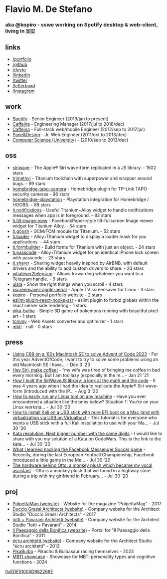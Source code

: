 # Flavio M. De Stefano
### aka @kopiro - sswe working on Spotify desktop & web-client, living in 🇸🇪

## links

- [/portfolio](https://www.kopiro.me)
- [/github](https://github.com/kopiro)
- [/devto](https://dev.to/kopiro)
- [/linkedin](https://www.linkedin.com/in/destefanoflavio)
- [/twitter](https://twitter.com/destefanoflavio)
- [/letterboxd](https://letterboxd.com/kopiro)
- [/instagram](https://www.instagram.com/destefanoflavio)

## work

- <span class="title">[Spotify](https://www.spotify.com)</span> - <span class="subtitle">Senior Engineer (2019/jan to present)</span>
- <span class="title">[Caffeina](https://www.caffeina.com)</span> - <span class="subtitle">Engineering Manager (2017/jul to 2018/dec)</span>
- <span class="title">[Caffeina](https://www.caffeina.com)</span> - <span class="subtitle">Full-stack web/mobile Engineer (2012/sep to 2017/jul)</span>
- <span class="title">[Pane&Design](https://www.ped.company/)</span> - <span class="subtitle">Jr. Web Engineer (2011/oct to 2013/dec)</span>
- <span class="title">[Computer Science (University)](https://www.unipr.it/en)</span> - <span class="subtitle">(2010/sep to 2013/dec)</span>

## oss

* <span class="title">[siriwave](https://github.com/kopiro/siriwave)</span> - <span class="description">The Apple® Siri wave-form replicated in a JS library.</span> - <span class="subtitle">1502 stars</span>
* <span class="title">[trimethyl](https://github.com/trimethyl/trimethyl)</span> - <span class="description">Titanium toolchain with superpower and wrapper around bugs.</span> - <span class="subtitle">99 stars</span>
* <span class="title">[homebridge-tapo-camera](https://github.com/kopiro/homebridge-tapo-camera)</span> - <span class="description">Homebridge plugin for TP-Link TAPO security cameras</span> - <span class="subtitle">96 stars</span>
* <span class="title">[homebridge-playstation](https://github.com/kopiro/homebridge-playstation)</span> - <span class="description">Playstation integration for Homebridge / HOOBS.</span> - <span class="subtitle">88 stars</span>
* <span class="title">[ti.notifications](https://github.com/caffeinalab/ti.notifications)</span> - <span class="description">Useful Titanium+Alloy widget to handle notifications messages when app is in foreground.</span> - <span class="subtitle">83 stars</span>
* <span class="title">[ti.tilt-image-view](https://github.com/caffeinalab/ti.tilt-image-view)</span> - <span class="description">FacebookPaper-style tilt-fullscreen Image viewer widget for Titanium Alloy.</span> - <span class="subtitle">54 stars</span>
* <span class="title">[ti.goosh](https://github.com/caffeinalab/ti.goosh)</span> - <span class="description">GCM/FCM module for Titanium.</span> - <span class="subtitle">52 stars</span>
* <span class="title">[ti.loader](https://github.com/caffeinalab/ti.loader)</span> - <span class="description">Alloy+Titanium widget to display a loader mask for you applications.</span> - <span class="subtitle">44 stars</span>
* <span class="title">[ti.formbuilder](https://github.com/caffeinalab/ti.formbuilder)</span> - <span class="description">Build forms for Titanium with just an object.</span> - <span class="subtitle">24 stars</span>
* <span class="title">[ti.passcode](https://github.com/caffeinalab/ti.passcode)</span> - <span class="description">Alloy+Titanium widget for an identical iPhone lock screen with passcode.</span> - <span class="subtitle">23 stars</span>
* <span class="title">[ti.sharer](https://github.com/caffeinalab/ti.sharer)</span> - <span class="description">Sharing widget heavily inspired by AirBNB, with default drivers and the ability to add custom drivers to share.</span> - <span class="subtitle">23 stars</span>
* <span class="title">[whatever2telegram](https://github.com/kopiro/whatever2telegram)</span> - <span class="description">Allows forwarding whatever you want to a Telegram handle.</span> - <span class="subtitle">9 stars</span>
* <span class="title">[ulala](https://github.com/kopiro/ulala)</span> - <span class="description">Show the right things when you scroll</span> - <span class="subtitle">4 stars</span>
* <span class="title">[xscreensaver-apple-aerial](https://github.com/kopiro/xscreensaver-apple-aerial)</span> - <span class="description">Apple TV screensaver for Linux</span> - <span class="subtitle">3 stars</span>
* <span class="title">[kopiro](https://github.com/kopiro/kopiro)</span> - <span class="description">Personal portfolio website</span> - <span class="subtitle">2 stars</span>
* <span class="title">[eslint-plugin-react-hooks-ssr](https://github.com/kopiro/eslint-plugin-react-hooks-ssr)</span> - <span class="description">eslint plugin to forbid globals within the react server side rendering</span> - <span class="subtitle">1 stars</span>
* <span class="title">[pika-bulba](https://github.com/kopiro/pika-bulba)</span> - <span class="description">Simple 3D game of pokemons running with beautiful pixel-art</span> - <span class="subtitle">1 stars</span>
* <span class="title">[tommy](https://github.com/caffeinalab/tommy)</span> - <span class="description">Web Assets converter and optimizer</span> - <span class="subtitle">1 stars</span>
* <span class="title">[mbti](https://github.com/kopiro/mbti)</span> - <span class="description">null</span> - <span class="subtitle">0 stars</span>

## press

* <span class="title">[Using C89 on a '80s Macintosh SE to solve Advent of Code 2023](https://dev.to/kopiro/using-c89-and-a-macintosh-se-to-solve-advent-of-code-2023-44b1)</span> - <span class="description">For this year AdventOfCode, I want to try to solve some problems using an old Macintosh SE I have...</span> - <span class="subtitle">Dec 3 '23</span>
* <span class="title">[Hey Siri, make coffee!](https://dev.to/kopiro/hey-siri-make-coffee-2n9p)</span> - <span class="description">“my wife was tired of bringing me coffee in bed every morning. But I am too lazy (especially in the m...</span> - <span class="subtitle">Jan 21 '21</span>
* <span class="title">[How I built the SiriWaveJS library: a look at the math and the code](https://dev.to/kopiro/how-i-built-the-siriwavejs-library-a-look-at-the-math-and-the-code-l0o)</span> - <span class="description">It was 4 years ago when I had the idea to replicate the Apple® Siri wave-form (introduced with the iP...</span> - <span class="subtitle">Aug 3 '20</span>
* <span class="title">[How to easily run any Linux tool on any machine](https://dev.to/kopiro/how-to-easily-run-any-linux-tool-on-any-machine-2g6p)</span> - <span class="description">Have you ever encountered a situation like the ones below?  Situation 1: You’re on your Linux worksta...</span> - <span class="subtitle">Jul 30 '20</span>
* <span class="title">[How to install Kali on a USB stick with pure EFI boot on a Mac (and with virtualization via USB on Virtualbox)](https://dev.to/kopiro/how-to-install-kali-on-a-usb-stick-with-pure-efi-boot-on-a-mac-and-with-virtualization-via-usb-on-virtualbox-2md2)</span> - <span class="description">This tutorial is for everyone who wants a USB stick with a full Kali installation to use with your Ma...</span> - <span class="subtitle">Jul 30 '20</span>
* <span class="title">[Kata resolution: Next bigger number with the same digits](https://dev.to/kopiro/kata-resolution-next-bigger-number-with-the-same-digits-41mj)</span> - <span class="description">I would like to share with you my solution of a Kata on CodeWars.  This is the link to the kata...</span> - <span class="subtitle">Jul 30 '20</span>
* <span class="title">[What I learned hacking the Facebook Messenger Soccer game](https://dev.to/kopiro/what-i-learned-hacking-the-facebook-messenger-soccer-game-mo6)</span> - <span class="description">Recently, during the last European Football Championship, Facebook introduced a little game in the Me...</span> - <span class="subtitle">Jul 30 '20</span>
* <span class="title">[The hardware behind Otto: a monkey plush which became my vocal assistant](https://dev.to/kopiro/the-hardware-behind-otto-a-monkey-plush-which-became-my-vocal-assistant-1gaa)</span> - <span class="description">Otto is a monkey plush that we found in a highway store during a trip with my girlfriend in February...</span> - <span class="subtitle">Jul 30 '20</span>

## proj

* <span class="title">[PolpettaMag (website)](http://www.polpettamag.com/)</span> - <span class="description">Website for the magazine "PolpettaMag"</span> - <span class="subtitle">2017</span>
* <span class="title">[Duccio Grassi Architects (website)](http://www.ducciograssi.com/)</span> - <span class="description">Company website for the Architect Studio "Duccio Grassi Architects"</span> - <span class="subtitle">2017</span>
* <span class="title">[Iotti + Pavarani Architetti (website)](http://www.iotti-pavarani.com/)</span> - <span class="description">Company website for the Architect Studio "Iotti + Pavarani"</span> - <span class="subtitle">2014</span>
* <span class="title">[Il Paesaggio della Bonifica (website)](http://ilpaesaggiodellabonifica.it/)</span> - <span class="description">Portal for "Il Paesaggio della Bonifica"</span> - <span class="subtitle">2011</span>
* <span class="title">[écru architetti (website)](http://ecruarchitetti.it/)</span> - <span class="description">Company website for the Architect Studio "écru architetti"</span> - <span class="subtitle">2013</span>
* <span class="title">[PikaBulba](https://kopiro.github.io/pika-bulba)</span> - <span class="description">Pikachu & Bulbasaur racing themselves</span> - <span class="subtitle">2023</span>
* <span class="title">[MBTI showcase](https://kopiro.github.io/mbti)</span> - <span class="description">Showcase for MBTI personality types and cognitive functions</span> - <span class="subtitle">2024</span>

[0xEDE51005D982268E](https://www.kopiro.me/gpg.txt)